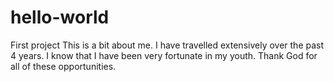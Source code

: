 # hello-world
First project
This is a bit about me. I have travelled extensively over the past 4 years. I know that I have been very fortunate in my youth. Thank God for all of these opportunities. 
